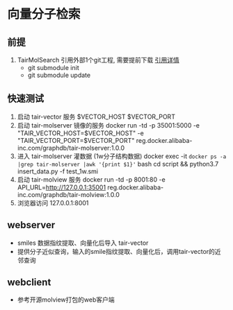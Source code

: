 # 向量分子检索

## 前提
1. TairMolSearch 引用外部1个git工程, 需要提前下载 [引用详情](.gitmodules)
    - git submodule init
    - git submodule update

## 快速测试

1. 启动 tair-vector 服务 $VECTOR_HOST  $VECTOR_PORT
2. 启动 tair-molserver 镜像的服务
    docker run -td -p 35001:5000 -e "TAIR_VECTOR_HOST=$VECTOR_HOST" -e "TAIR_VECTOR_PORT=$VECTOR_PORT" reg.docker.alibaba-inc.com/graphdb/tair-molserver:1.0.0
3. 进入 tair-molserver 灌数据 (1w分子结构数据)
    docker exec -it `docker ps -a |grep tair-molserver |awk '{print $1}'` bash
    cd script && python3.7 insert_data.py -f test_1w.smi
4. 启动  tair-molview 服务 
    docker run -td -p 8001:80 -e API_URL=http://127.0.0.1:35001 reg.docker.alibaba-inc.com/graphdb/tair-molview:1.0.0
5. 浏览器访问  127.0.0.1:8001

## webserver
- smiles 数据指纹提取、向量化后导入 tair-vector
- 提供分子近似查询，输入的smile指纹提取、向量化后，调用tair-vector的近邻查询

## webclient
- 参考开源molview打包的web客户端

